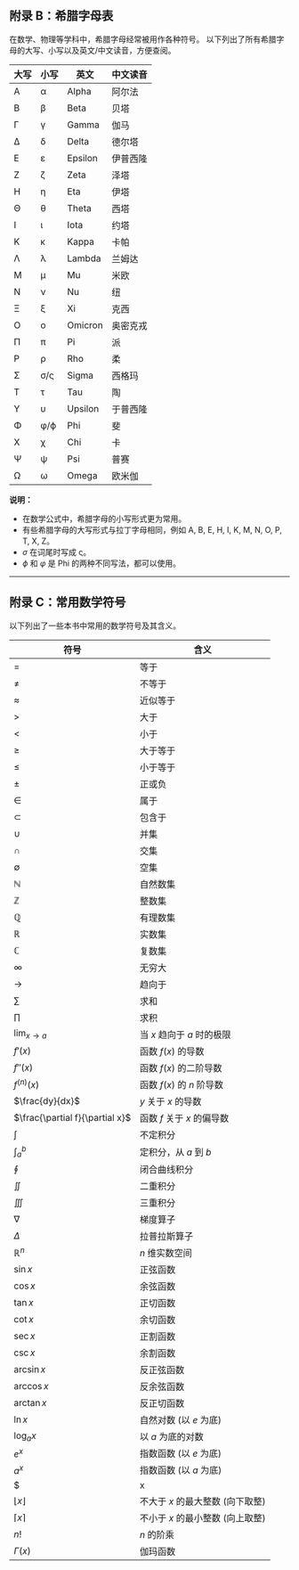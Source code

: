 
## 附录 B：希腊字母表

在数学、物理等学科中，希腊字母经常被用作各种符号。 以下列出了所有希腊字母的大写、小写以及英文/中文读音，方便查阅。

| 大写 | 小写   | 英文           | 中文读音 |
| ---- | ------ | -------------- | -------- |
| Α    | α      | Alpha          | 阿尔法   |
| Β    | β      | Beta           | 贝塔     |
| Γ    | γ      | Gamma          | 伽马     |
| Δ    | δ      | Delta          | 德尔塔   |
| Ε    | ε      | Epsilon        | 伊普西隆 |
| Ζ    | ζ      | Zeta           | 泽塔     |
| Η    | η      | Eta            | 伊塔     |
| Θ    | θ      | Theta          | 西塔     |
| Ι    | ι      | Iota           | 约塔     |
| Κ    | κ      | Kappa          | 卡帕     |
| Λ    | λ      | Lambda         | 兰姆达   |
| Μ    | μ      | Mu             | 米欧     |
| Ν    | ν      | Nu             | 纽       |
| Ξ    | ξ      | Xi             | 克西     |
| Ο    | ο      | Omicron        | 奥密克戎 |
| Π    | π      | Pi             | 派       |
| Ρ    | ρ      | Rho            | 柔       |
| Σ    | σ/ς   | Sigma          | 西格玛   |
| Τ    | τ      | Tau            | 陶       |
| Υ    | υ      | Upsilon        | 于普西隆 |
| Φ    | φ/ϕ   | Phi            | 斐       |
| Χ    | χ      | Chi            | 卡       |
| Ψ    | ψ      | Psi            | 普赛     |
| Ω    | ω      | Omega          | 欧米伽   |

**说明：**

*   在数学公式中，希腊字母的小写形式更为常用。
*   有些希腊字母的大写形式与拉丁字母相同，例如 A, B, E, H, I, K, M, N, O, P, T, X, Z。
*   $\sigma$ 在词尾时写成 ς。
*   $\phi$ 和 $\varphi$ 是 Phi 的两种不同写法，都可以使用。

---

## 附录 C：常用数学符号

以下列出了一些本书中常用的数学符号及其含义。

| 符号                  | 含义                                       |
| --------------------- | ------------------------------------------ |
| $=$                   | 等于                                       |
| $\neq$                | 不等于                                     |
| $\approx$             | 近似等于                                   |
| $>$                   | 大于                                       |
| $<$                   | 小于                                       |
| $\geq$                | 大于等于                                   |
| $\leq$                | 小于等于                                   |
| $\pm$                 | 正或负                                     |
| $\in$                 | 属于                                       |
| $\subset$             | 包含于                                     |
| $\cup$                 | 并集                                       |
| $\cap$                 | 交集                                       |
| $\emptyset$            | 空集                                       |
| $\mathbb{N}$          | 自然数集                                   |
| $\mathbb{Z}$          | 整数集                                     |
| $\mathbb{Q}$          | 有理数集                                   |
| $\mathbb{R}$          | 实数集                                     |
| $\mathbb{C}$          | 复数集                                     |
| $\infty$              | 无穷大                                     |
| $\to$                 | 趋向于                                     |
| $\sum$                | 求和                                       |
| $\prod$               | 求积                                       |
| $\lim_{x \to a}$      | 当 $x$ 趋向于 $a$ 时的极限                 |
| $f'(x)$               | 函数 $f(x)$ 的导数                         |
| $f''(x)$              | 函数 $f(x)$ 的二阶导数                     |
| $f^{(n)}(x)$          | 函数 $f(x)$ 的 $n$ 阶导数                  |
| $\frac{dy}{dx}$       | $y$ 关于 $x$ 的导数                         |
| $\frac{\partial f}{\partial x}$ | 函数 $f$ 关于 $x$ 的偏导数               |
| $\int$                | 不定积分                                   |
| $\int_a^b$            | 定积分，从 $a$ 到 $b$                      |
| $\oint$               | 闭合曲线积分                               |
| $\iint$               | 二重积分                                   |
| $\iiint$              | 三重积分                                   |
| $\nabla$              | 梯度算子                                   |
| $\Delta$              | 拉普拉斯算子                               |
| $\mathbb{R}^n$        | $n$ 维实数空间                             |
| $\sin x$              | 正弦函数                                   |
| $\cos x$              | 余弦函数                                   |
| $\tan x$              | 正切函数                                   |
| $\cot x$              | 余切函数                                   |
| $\sec x$              | 正割函数                                   |
| $\csc x$              | 余割函数                                   |
| $\arcsin x$           | 反正弦函数                                 |
| $\arccos x$           | 反余弦函数                                 |
| $\arctan x$           | 反正切函数                                 |
| $\ln x$               | 自然对数 (以 $e$ 为底)                    |
| $\log_a x$            | 以 $a$ 为底的对数                         |
| $e^x$                 | 指数函数 (以 $e$ 为底)                    |
| $a^x$                 | 指数函数 (以 $a$ 为底)                    |
| $|x|$                 | $x$ 的绝对值                               |
| $\lfloor x \rfloor$   | 不大于 $x$ 的最大整数 (向下取整)           |
| $\lceil x \rceil$     | 不小于 $x$ 的最小整数 (向上取整)           |
| $n!$                  | $n$ 的阶乘                                 |
| $\Gamma(x)$           | 伽玛函数                                   |
